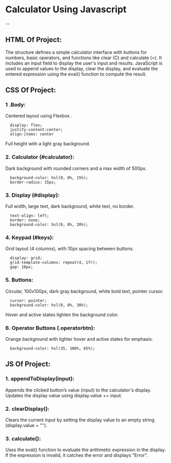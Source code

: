 # Calculator Using Javascript
--
## HTML Of Project:
The structure defines a simple calculator interface with buttons for numbers, basic operators, and functions like clear (C) and calculate (=). It includes an input field to display the user's input and results. JavaScript is used to append values to the display, clear the display, and evaluate the entered expression using the eval() function to compute the result.
## CSS Of Project:
### 1&nbsp;.Body:
Centered layout using Flexbox .
```
  display: flex;
  justify-content:center;
  align-items: center
```
Full height with a light gray background.
### 2.&nbsp;Calculator (#calculator):
Dark background with rounded corners and a max width of 500px.
```
  background-color: hsl(0, 0%, 15%);
  border-radius: 15px;
```
### 3.&nbsp;Display (#display):
Full width, large text, dark background, white text, no border.
```
  text-align: left;
  border: none;
  background-color: hsl(0, 0%, 20%);
```
### 4.&nbsp;Keypad (#keys):
Grid layout (4 columns), with 10px spacing between buttons.
```
  display: grid;
  grid-template-columns: repeat(4, 1fr);
  gap: 10px;
```
### 5.&nbsp;Buttons:
Circular, 100x100px, dark gray background, white bold text, pointer cursor.
```
  cursor: pointer;
  background-color: hsl(0, 0%, 30%);
```
Hover and active states lighten the background color.
### 6.&nbsp;Operator Buttons (.operatorbtn):
Orange background with lighter hover and active states for emphasis.
```
  background-color: hsl(35, 100%, 65%);
```
## JS Of Project:
### 1.&nbsp;appendToDisplay(input):
Appends the clicked button’s value (input) to the calculator's display.<br>
Updates the display value using display.value += input.
### 2.&nbsp;clearDisplay():
Clears the current input by setting the display value to an empty string (display.value = "").
### 3.&nbsp;calculate():
Uses the eval() function to evaluate the arithmetic expression in the display.<br>
If the expression is invalid, it catches the error and displays "Error".
